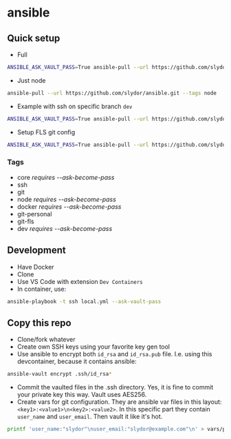 # ansible

## Quick setup

- Full

```sh
ANSIBLE_ASK_VAULT_PASS=True ansible-pull --url https://github.com/slydor/ansible.git --ask-become-pass
```

- Just node

```sh
ansible-pull --url https://github.com/slydor/ansible.git --tags node
```

- Example with ssh on specific branch `dev`

```sh
ANSIBLE_ASK_VAULT_PASS=True ansible-pull --url https://github.com/slydor/ansible.git --tags ssh --checkout dev
```

- Setup FLS git config
```sh
ANSIBLE_ASK_VAULT_PASS=True ansible-pull --url https://github.com/slydor/ansible.git --tags git-fls 
```

### Tags

- core *requires --ask-become-pass*
- ssh
- git
- node *requires --ask-become-pass*
- docker *requires --ask-become-pass*
- git-personal
- git-fls
- dev *requires --ask-become-pass*

## Development

- Have Docker
- Clone
- Use VS Code with extension `Dev Containers`
- In container, use:
```sh
ansible-playbook -t ssh local.yml --ask-vault-pass
```

## Copy this repo
- Clone/fork whatever
- Create own SSH keys using your favorite key gen tool
- Use ansible to encrypt both `id_rsa` and `id_rsa.pub` file. I.e. using this devcontainer, because it contains ansible:
```sh
ansible-vault encrypt .ssh/id_rsa*
```
- Commit the vaulted files in the .ssh directory. Yes, it is fine to commit your private key this way. Vault uses AES256.
- Create vars for git configuration. They are ansible var files in this layout: `<key1>:<value1>\n<key2>:<value2>`. In this specific part they contain `user_name` and `user_email`. Then vault it like it's hot.
```sh
printf 'user_name:"slydor"\nuser_email:"slydor@example.com"\n' > vars/personal-git.yml && ansible-vault encrypt vars/personal-git.yml
```
